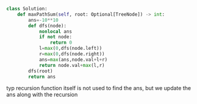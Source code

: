 ```python
class Solution:
    def maxPathSum(self, root: Optional[TreeNode]) -> int:
        ans=-10**10
        def dfs(node):
            nonlocal ans 
            if not node:
                return 0
            l=max(0,dfs(node.left))
            r=max(0,dfs(node.right))
            ans=max(ans,node.val+l+r)
            return node.val+max(l,r)
        dfs(root)
        return ans 

```

typ recursion function itself is not used to find the ans, but we update the ans along with the recursion
